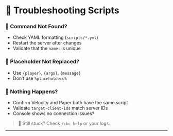 # 🧰 Troubleshooting Scripts

### 🛑 Command Not Found?

- Check YAML formatting (`scripts/*.yml`)
- Restart the server after changes
- Validate that the `name:` is unique

### 🚫 Placeholder Not Replaced?

- Use `{player}`, `{args}`, `{message}`
- Don’t use `%placeholders%`

### 🔄 Nothing Happens?

- Confirm Velocity and Paper both have the same script
- Validate `target-client-ids` match server IDs
- Console shows no connection issues?

> 💬 Still stuck? Check `/cbc help` or your logs.

---
